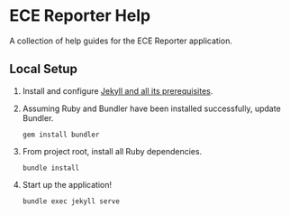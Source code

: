 # ECE Reporter Help
 A collection of help guides for the ECE Reporter application.

 ## Local Setup
1. Install and configure [Jekyll and all its prerequisites](https://jekyllrb.com/docs/installation/).

1. Assuming Ruby and Bundler have been installed successfully, update Bundler.
    ```
    gem install bundler
    ```

1. From project root, install all Ruby dependencies.
    ```
    bundle install
    ```

1. Start up the application!
    ```
    bundle exec jekyll serve
    ```
